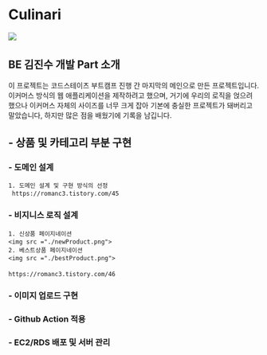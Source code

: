 # Culinari 
<img src = "./Untitled.png">

##  BE 김진수 개발 Part 소개
이 프로젝트는 코드스테이츠 부트캠프 진행 간 마지막의 메인으로 만든 프로젝트입니다.
이커머스 방식의 웹 애플리케이션을 제작하려고 했으며, 거기에 우리의 로직을 얹으려 했으나 이커머스 자체의 사이즈를 너무 크게 잡아 기본에 충실한 프로젝트가 돼버리고 말았습니다,
하지만 많은 점을 배웠기에 기록을 남깁니다.

## - 상품 및 카테고리 부분 구현
### - 도메인 설계
    1. 도메인 설계 및 구현 방식의 선정
     https://romanc3.tistory.com/45
### - 비지니스 로직 설계
    1. 신상품 페이지네이션
    <img src ="./newProduct.png">
    2. 베스트상품 페이지네이션
    <img src ="./bestProduct.png">
    
    https://romanc3.tistory.com/46

### - 이미지 업로드 구현
### - Github Action 적용
### - EC2/RDS 배포 및 서버 관리
